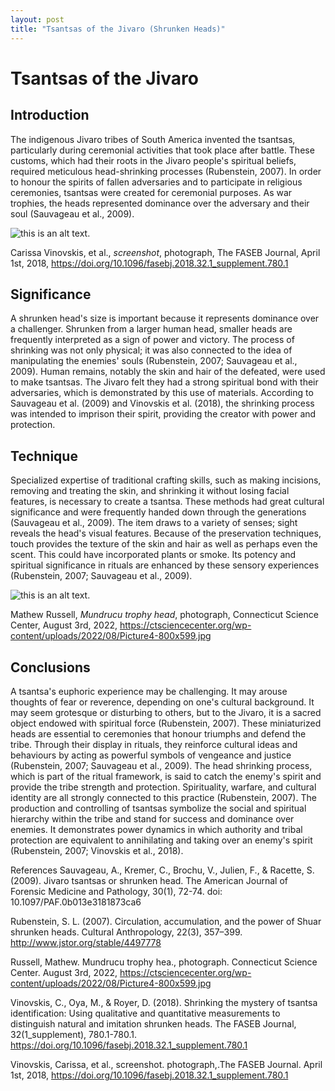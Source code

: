 ```yaml
---
layout: post 
title: "Tsantsas of the Jivaro (Shrunken Heads)"
---
```

# Tsantsas of the Jivaro 

## Introduction

The indigenous Jivaro tribes of South America invented the tsantsas, particularly during ceremonial activities that took place after battle. These customs, which had their roots in the Jivaro people's spiritual beliefs, required meticulous head-shrinking processes (Rubenstein, 2007). In order to honour the spirits of fallen adversaries and to participate in religious ceremonies, tsantsas were created for ceremonial purposes. As war trophies, the heads represented dominance over the adversary and their soul (Sauvageau et al., 2009).

![this is an alt text.](https://ctsciencecenter.org/wp-content/uploads/2022/08/Picture4-800x599.jpg "this is a sample image.")

Carissa Vinovskis, et al., *screenshot*, photograph, The FASEB Journal, April 1st, 2018, https://doi.org/10.1096/fasebj.2018.32.1_supplement.780.1

## Significance

A shrunken head's size is important because it represents dominance over a challenger. Shrunken from a larger human head, smaller heads are frequently interpreted as a sign of power and victory. The process of shrinking was not only physical; it was also connected to the idea of manipulating the enemies' souls (Rubenstein, 2007; Sauvageau et al., 2009). Human remains, notably the skin and hair of the defeated, were used to make tsantsas. The Jivaro felt they had a strong spiritual bond with their adversaries, which is demonstrated by this use of materials. According to Sauvageau et al. (2009) and Vinovskis et al. (2018), the shrinking process was intended to imprison their spirit, providing the creator with power and protection.

## Technique

Specialized expertise of traditional crafting skills, such as making incisions, removing and treating the skin, and shrinking it without losing facial features, is necessary to create a tsantsa. These methods had great cultural significance and were frequently handed down through the generations (Sauvageau et al., 2009). The item draws to a variety of senses; sight reveals the head's visual features. Because of the preservation techniques, touch provides the texture of the skin and hair as well as perhaps even the scent. This could have incorporated plants or smoke. Its potency and spiritual significance in rituals are enhanced by these sensory experiences (Rubenstein, 2007; Sauvageau et al., 2009).


![this is an alt text.](https://github.com/user-attachments/assets/703e0b87-da62-4a86-8f15-2c1d7c333f48 "this is a samle image.") 

Mathew Russell, *Mundrucu trophy head*, photograph, Connecticut Science Center, August 3rd, 2022, https://ctsciencecenter.org/wp-content/uploads/2022/08/Picture4-800x599.jpg

## Conclusions


A tsantsa's euphoric experience may be challenging. It may arouse thoughts of fear or reverence, depending on one's cultural background. It may seem grotesque or disturbing to others, but to the Jivaro, it is a sacred object endowed with spiritual force (Rubenstein, 2007). These miniaturized heads are essential to ceremonies that honour triumphs and defend the tribe. Through their display in rituals, they reinforce cultural ideas and behaviours by acting as powerful symbols of vengeance and justice (Rubenstein, 2007; Sauvageau et al., 2009). The head shrinking process, which is part of the ritual framework, is said to catch the enemy's spirit and provide the tribe strength and protection. Spirituality, warfare, and cultural identity are all strongly connected to this practice (Rubenstein, 2007). The production and controlling of tsantsas symbolize the social and spiritual hierarchy within the tribe and stand for success and dominance over enemies. It demonstrates power dynamics in which authority and tribal protection are equivalent to annihilating and taking over an enemy's spirit (Rubenstein, 2007; Vinovskis et al., 2018).







References 
Sauvageau, A., Kremer, C., Brochu, V., Julien, F., & Racette, S. (2009). Jivaro tsantsas or shrunken head. The American Journal of Forensic Medicine and Pathology, 30(1), 72-74. doi: 10.1097/PAF.0b013e3181873ca6

Rubenstein, S. L. (2007). Circulation, accumulation, and the power of Shuar shrunken heads. Cultural Anthropology, 22(3), 357–399. http://www.jstor.org/stable/4497778  

Russell, Mathew. Mundrucu trophy hea., photograph. Connecticut Science Center. August 3rd, 2022, https://ctsciencecenter.org/wp-content/uploads/2022/08/Picture4-800x599.jpg

Vinovskis, C., Oya, M., & Royer, D. (2018). Shrinking the mystery of tsantsa identification: Using qualitative and quantitative measurements to distinguish natural and imitation shrunken heads. The FASEB Journal, 32(1_supplement), 780.1-780.1. https://doi.org/10.1096/fasebj.2018.32.1_supplement.780.1

Vinovskis, Carissa, et al., screenshot. photograph,.The FASEB Journal. April 1st, 2018, https://doi.org/10.1096/fasebj.2018.32.1_supplement.780.1 
